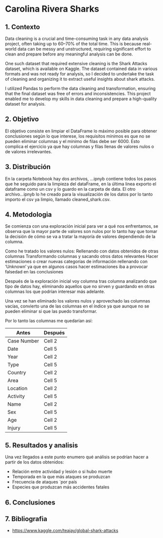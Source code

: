 # Carolina Rivera Sharks

## 1. Contexto

Data cleaning is a crucial and time-consuming task in any data analysis project, often taking up to 60–70% of the total time. This is because real-world data can be messy and unstructured, requiring significant effort to clean and prepare before any meaningful analysis can be done.

One such dataset that required extensive cleaning is the Shark Attacks dataset, which is available on Kaggle. The dataset contained data in various formats and was not ready for analysis, so I decided to undertake the task of cleaning and organizing it to extract useful insights about shark attacks.

I utilized Pandas to perform the data cleaning and transformation, ensuring that the final dataset was free of errors and inconsistencies. This project enabled me to develop my skills in data cleaning and prepare a high-quality dataset for analysis.

## 2. Objetivo

El objetivo consiste en limpiar el DataFrame lo máximo posible para obtener conclusiones según lo que interese, los requisitos mínimos es que no se pueden eliminar columnas y el mínimo de filas debe ser 6000. Esto complica el ejercicio ya que hay columnas y filas llenas de valores nulos o de valores irrelevantes. 

## 3. Distribución

En la carpeta Notebook hay dos archivos, ...ipnyb contiene todos los pasos que he seguido para la limpieza del dataFrame, en la última linea exporto el dataframe como un csv y lo guardo en la carpeta de data. El otro archivo...ipnyb lo he creado para la visualización de los datos por lo tanto importo el csv ya limpio, llamado cleaned_shark.csv.

## 4. Metodologia

Se comienza con una exploración inicial para ver a qué nos enfrentamos, se observa que la mayor parte de valores son nulos por lo tanto hay que tomar la decisión de cómo se va a tratar la mayoría de valores dependiendo de la columna. 

Como he tratado los valores nulos:
Rellenando con datos obtenidos de otras columnas
Transformando columnas y sacando otros datos relevantes
Hacer estimaciones o crear nuevas  categorías de información
rellenando con ‘Unknown’ ya que en algunos casos hacer estimaciones iba a provocar falsedad en las conclusiones 

Después de la exploración inicial voy columna tras columna analizando que tipo de datos hay, eliminando aquellos que no sirven y guardando en otras columnas los que podrían interesar más adelante. 

Una vez se han eliminado los valores nulos y aprovechado las columnas vacías, convierto una de las columnas en el índice ya que aunque no se pueden eliminar si que las puedo transformar.

Por lo tanto las columnas me quedarían así:

| Antes      | Después  |
|----------  |----------|
| Case Number| Cell 2   | 
| Date       | Cell 5   | 
| Year       | Cell 2   | 
| Type       | Cell 5   | 
| Country    | Cell 2   | 
| Area       | Cell 5   | 
| Location   | Cell 2   | 
| Activity   | Cell 5   | 
| Name       | Cell 2   | 
| Sex        | Cell 5   | 
| Age        | Cell 2   | 
| Injury     | Cell 5   | 

## 5. Resultados y analisis

Una vez llegados a este punto enumero qué análisis se podrían hacer a partir de los datos obtenidos:

- Relación entre actividad y lesión o si hubo muerte
- Temporada en la que más ataques se produzcan
- Frecuencia de ataques `por país
- Especies que produzcan más accidentes fatales

## 6. Conclusiones

## 7. Bibliografia

- https://www.kaggle.com/teajay/global-shark-attacks 



